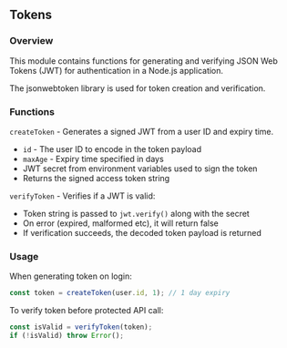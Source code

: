 ## Tokens

### Overview

This module contains functions for generating and verifying JSON Web Tokens (JWT) for authentication in a Node.js application.

The jsonwebtoken library is used for token creation and verification.

### Functions

`createToken` - Generates a signed JWT from a user ID and expiry time.

- `id` - The user ID to encode in the token payload
- `maxAge` - Expiry time specified in days
- JWT secret from environment variables used to sign the token
- Returns the signed access token string

`verifyToken` - Verifies if a JWT is valid:

- Token string is passed to `jwt.verify()` along with the secret
- On error (expired, malformed etc), it will return false
- If verification succeeds, the decoded token payload is returned

### Usage

When generating token on login:

```js
const token = createToken(user.id, 1); // 1 day expiry
```

To verify token before protected API call:

```js
const isValid = verifyToken(token);
if (!isValid) throw Error();
```

